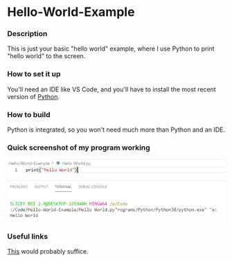 # Hello-World-Example

### Description
This is just your basic "hello world" example, where I use Python to print "hello world" to the screen.

### How to set it up
You'll need an IDE like VS Code, and you'll have to install the most recent version of [Python](https://www.python.org/downloads/).

### How to build
Python is integrated, so you won't need much more than Python and an IDE.

### Quick screenshot of my program working
![Screenshot of my program working](https://github.com/adamsricks/Hello-World-Example/blob/master/Screenshot%202020-09-16%20121508.png)

### Useful links
[This](https://www.learnpython.org/en/Hello%2C_World%21) would probably suffice.
